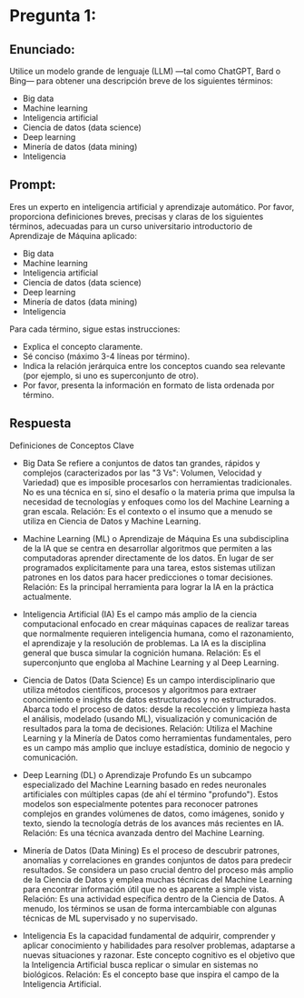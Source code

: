 # Pregunta 1:

## Enunciado:

Utilice un modelo grande de lenguaje (LLM) —tal como ChatGPT, Bard o Bing— para obtener una descripción breve de los siguientes términos:
- Big data
- Machine learning
- Inteligencia artificial
- Ciencia de datos (data science)
- Deep learning
- Minería de datos (data mining)
- Inteligencia 

## Prompt: 
Eres un experto en inteligencia artificial y aprendizaje automático. Por favor, proporciona definiciones breves, precisas y claras de los siguientes términos, adecuadas para un curso universitario introductorio de Aprendizaje de Máquina aplicado:

- Big data
- Machine learning
- Inteligencia artificial
- Ciencia de datos (data science)
- Deep learning
- Minería de datos (data mining)
- Inteligencia
  
Para cada término, sigue estas instrucciones:
- Explica el concepto claramente.
- Sé conciso (máximo 3-4 líneas por término).
- Indica la relación jerárquica entre los conceptos cuando sea relevante (por ejemplo, si uno es superconjunto de otro).
- Por favor, presenta la información en formato de lista ordenada por término.

## Respuesta
Definiciones de Conceptos Clave

- Big Data
Se refiere a conjuntos de datos tan grandes, rápidos y complejos (caracterizados por las "3 Vs": Volumen, Velocidad y Variedad) que es imposible procesarlos con herramientas tradicionales. No es una técnica en sí, sino el desafío o la materia prima que impulsa la necesidad de tecnologías y enfoques como los del Machine Learning a gran escala.
Relación: Es el contexto o el insumo que a menudo se utiliza en Ciencia de Datos y Machine Learning.

- Machine Learning (ML) o Aprendizaje de Máquina
Es una subdisciplina de la IA que se centra en desarrollar algoritmos que permiten a las computadoras aprender directamente de los datos. En lugar de ser programados explícitamente para una tarea, estos sistemas utilizan patrones en los datos para hacer predicciones o tomar decisiones.
Relación: Es la principal herramienta para lograr la IA en la práctica actualmente.

- Inteligencia Artificial (IA)
Es el campo más amplio de la ciencia computacional enfocado en crear máquinas capaces de realizar tareas que normalmente requieren inteligencia humana, como el razonamiento, el aprendizaje y la resolución de problemas. La IA es la disciplina general que busca simular la cognición humana.
Relación: Es el superconjunto que engloba al Machine Learning y al Deep Learning.

- Ciencia de Datos (Data Science)
Es un campo interdisciplinario que utiliza métodos científicos, procesos y algoritmos para extraer conocimiento e insights de datos estructurados y no estructurados. Abarca todo el proceso de datos: desde la recolección y limpieza hasta el análisis, modelado (usando ML), visualización y comunicación de resultados para la toma de decisiones.
Relación: Utiliza el Machine Learning y la Minería de Datos como herramientas fundamentales, pero es un campo más amplio que incluye estadística, dominio de negocio y comunicación.

- Deep Learning (DL) o Aprendizaje Profundo
Es un subcampo especializado del Machine Learning basado en redes neuronales artificiales con múltiples capas (de ahí el término "profundo"). Estos modelos son especialmente potentes para reconocer patrones complejos en grandes volúmenes de datos, como imágenes, sonido y texto, siendo la tecnología detrás de los avances más recientes en IA.
Relación: Es una técnica avanzada dentro del Machine Learning.

- Minería de Datos (Data Mining)
Es el proceso de descubrir patrones, anomalías y correlaciones en grandes conjuntos de datos para predecir resultados. Se considera un paso crucial dentro del proceso más amplio de la Ciencia de Datos y emplea muchas técnicas del Machine Learning para encontrar información útil que no es aparente a simple vista.
Relación: Es una actividad específica dentro de la Ciencia de Datos. A menudo, los términos se usan de forma intercambiable con algunas técnicas de ML supervisado y no supervisado.

- Inteligencia
Es la capacidad fundamental de adquirir, comprender y aplicar conocimiento y habilidades para resolver problemas, adaptarse a nuevas situaciones y razonar. Este concepto cognitivo es el objetivo que la Inteligencia Artificial busca replicar o simular en sistemas no biológicos.
Relación: Es el concepto base que inspira el campo de la Inteligencia Artificial.
